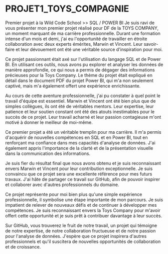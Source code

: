 # PROJET1_TOYS_COMPAGNIE
Premier projet à la Wild Code School  >> SQL  / POWER BI
Je suis ravi de vous présenter mon premier projet réalisé pour DF de la TOYS COMPANY, un moment marquant de ma carrière professionnelle. Durant une formation intense d'un mois et demi, j'ai eu l'opportunité de travailler en étroite collaboration avec deux experts émérites, Marwin et Vincent. Leur savoir-faire et leur dévouement ont été une véritable source d'inspiration pour moi.

Ce projet passionnant était axé sur l'utilisation du langage SQL et de Power BI. En utilisant ces outils, nous avons pu explorer et analyser les données de manière approfondie, ce qui nous a permis de dégager des informations précieuses pour la Toys Company. Le thème du projet était expliqué en détail dans le document PDF du projet Power BI, qui m'a non seulement captivé, mais m'a également offert une expérience enrichissante.

Au cours de cette aventure professionnelle, j'ai pu constater à quel point le travail d'équipe est essentiel. Marwin et Vincent ont été bien plus que de simples collègues, ils ont été de véritables mentors. Leur expertise, leur patience et leur soutien constant ont été des atouts inestimables pour le succès de ce projet. Leur travail acharné et leur passion contagieuse m'ont motivé à donner le meilleur de moi-même.

Ce premier projet a été un véritable tremplin pour ma carrière. Il m'a permis d'acquérir de nouvelles compétences en SQL et en Power BI, tout en renforçant ma confiance dans mes capacités d'analyse de données. J'ai également appris l'importance de la clarté et de la présentation visuelle dans la communication des informations. 

Je suis fier du résultat final que nous avons obtenu et je suis reconnaissant envers Marwin et Vincent pour leur contribution exceptionnelle. Je suis convaincu que ce projet sera une excellente référence pour mes futurs travaux. J'ai hâte de partager ce travail sur GitHub, afin de pouvoir inspirer et collaborer avec d'autres professionnels du domaine.

Ce projet représente pour moi bien plus qu'une simple expérience professionnelle, il symbolise une étape importante de mon parcours. Je suis impatient de relever de nouveaux défis et de continuer à développer mes compétences. Je suis reconnaissant envers la Toys Company pour m'avoir offert cette opportunité et je suis prêt à contribuer davantage à leur succès.

Sur GitHub, vous trouverez le fruit de notre travail, un projet qui témoigne de notre expertise, de notre collaboration fructueuse et de notre passion pour l'analyse de données. J'espère que ce projet inspirera d'autres professionnels et qu'il suscitera de nouvelles opportunités de collaboration et de croissance.
